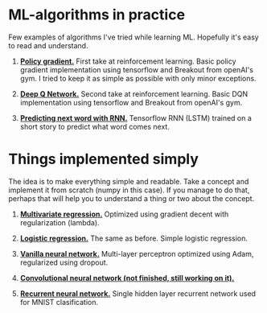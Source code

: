 # ML-algorithms in practice

Few examples of algorithms I've tried while learning ML. Hopefully it's easy to read and understand.

1. [**Policy gradient.**](/Policy_gradient_breakout.py) First take at reinforcement learning. Basic policy gradient implementation using tensorflow and Breakout from openAI's gym. I tried to keep it as simple as possible with only minor exceptions.

2. [**Deep Q Network.**](/DQN_Breakout.py) Second take at reinforcement learning. Basic DQN implementation using tensorflow and Breakout  from openAI's gym.

2. [**Predicting next word with RNN.**](/RNN_predict_next_word.py) Tensorflow RNN (LSTM) trained on a short story to predict what word comes next.


# Things implemented simply

The idea is to make everything simple and readable. Take a concept and implement it from scratch (numpy in this case). If you manage to do that, perhaps that will help you to understand a thing or two about the concept.

1. [**Multivariate regression.**](/Multivariate_regression.py) Optimized using gradient decent with regularization (lambda).

2. [**Logistic regression.**](/Logistic_regression.py) The same as before. Simple logistic regression. 

3. [**Vanilla neural network.**](/Neural_network_v2.py) Multi-layer perceptron optimized using Adam, regularized using dropout.

4. [**Convolutional neural network (not finished, still working on it).**](/CNN.py)

5. [**Recurrent neural network.**](/RNN_v1.py) Single hidden layer recurrent network used for MNIST clasification.

